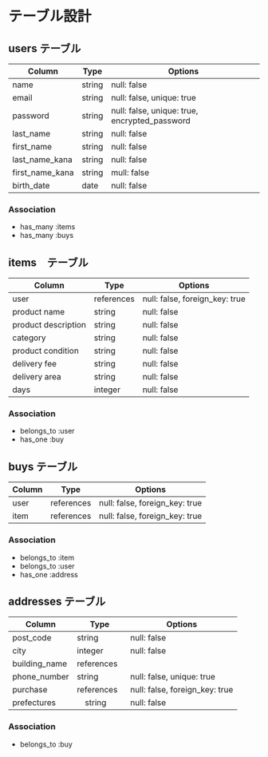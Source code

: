 # テーブル設計

## users テーブル

| Column         | Type   | Options                                       |
| -------------  | ------ | --------------------------------------------- |
| name           | string | null: false                                   |
| email          | string | null: false, unique: true	                    |
| password       | string | null: false, unique: true, encrypted_password |
| last_name      | string | null: false                                   |
| first_name     | string | null: false                                   |
| last_name_kana | string | null: false                                   |
| first_name_kana| string | mull: false                                   |
| birth_date     | date   | null: false                                   |



### Association

- has_many :items
- has_many :buys

## items　テーブル

| Column              | Type      | Options                       |
| ------------------  | --------- | ----------------------------- |
| user                | references| null: false, foreign_key: true|
| product name        | string    | null: false                   |
| product description | string    | null: false                   |
| category            | string    | null: false                   |
| product condition   | string    | null: false                   |
| delivery fee        | string    | null: false                   |
| delivery area       | string    | null: false                   |
| days                | integer   | null: false                   |



### Association

- belongs_to :user
- has_one    :buy



## buys テーブル

| Column    | Type       | Options                        |
| --------- | ---------- | ------------------------------ |
| user      | references | null: false, foreign_key: true |
| item      | references | null: false, foreign_key: true |

### Association

- belongs_to :item
- belongs_to :user
- has_one    :address

## addresses テーブル

| Column       | Type       | Options                        |
| ------------ | ---------- | ------------------------------ |
| post_code    | string     | null: false                    |
| city         | integer    | null: false                    |
| building_name| references |                                |
| phone_number | string     | null: false, unique: true      |
| purchase     | references | null: false, foreign_key: true |
| prefectures  |　string　　 | null: false                    |       
### Association

- belongs_to :buy